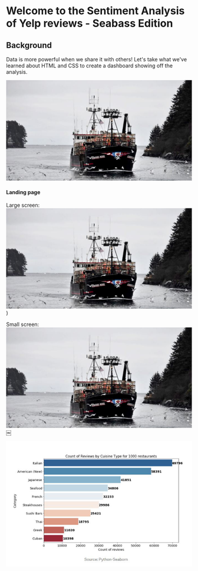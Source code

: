 # Welcome to the Sentiment Analysis of Yelp reviews - Seabass Edition

## Background

Data is more powerful when we share it with others! Let's take what we've learned about HTML and CSS to create a dashboard showing off the analysis.


<img alt="Seabass Analysis" src="image/vessel1.png" width=600>





#### Landing page

Large screen:
![Landing page large screen](image/vessel1.png))

Small screen:
![Landing page small screen](image/vessel1.png)
￼



<img alt="Seabass Analysis" src="image/numberofreviews.png" width=600>

